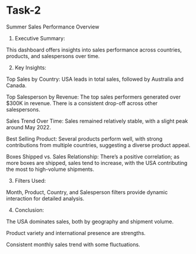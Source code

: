 # Task-2
Summer Sales Performance Overview

1. Executive Summary:

This dashboard offers insights into sales performance across countries, products, and salespersons over time.

2. Key Insights:

Top Sales by Country:
USA leads in total sales, followed by Australia and Canada.

Top Salesperson by Revenue:
The top sales performers generated over $300K in revenue. There is a consistent drop-off across other salespersons.

Sales Trend Over Time:
Sales remained relatively stable, with a slight peak around May 2022.

Best Selling Product:
Several products perform well, with strong contributions from multiple countries, suggesting a diverse product appeal.

Boxes Shipped vs. Sales Relationship:
There’s a positive correlation; as more boxes are shipped, sales tend to increase, with the USA contributing the most to high-volume shipments.

3. Filters Used:

Month, Product, Country, and Salesperson filters provide dynamic interaction for detailed analysis.

4. Conclusion:

The USA dominates sales, both by geography and shipment volume.

Product variety and international presence are strengths.

Consistent monthly sales trend with some fluctuations.
